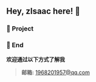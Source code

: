 ## Hey, zIsaac here! :wave:

### :pushpin: Project

### 💬 End

**欢迎通过以下方式了解我**

> **邮箱:** 1968201957@qq.com
